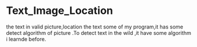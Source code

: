 # Text_Image_Location
the text in valid picture,location the text 
some of my program,it has some detect algorithm of picture .To detect text in the wild ,it have some algorithm i learnde before.
